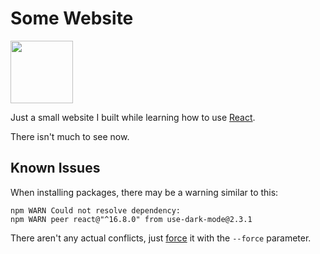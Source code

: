 # Some Website
<img src="https://cdn.discordapp.com/attachments/625670917263196174/679323937934671873/Birb.png" width="100" />

Just a small website I built while learning how to use [React](https://reactjs.org/).

There isn't much to see now.

## Known Issues
When installing packages, there may be a warning similar to this:
```
npm WARN Could not resolve dependency:
npm WARN peer react@"^16.8.0" from use-dark-mode@2.3.1
```
There aren't any actual conflicts, just [force](https://github.com/donavon/use-dark-mode/issues/69#issuecomment-805969670) it with the `--force` parameter.